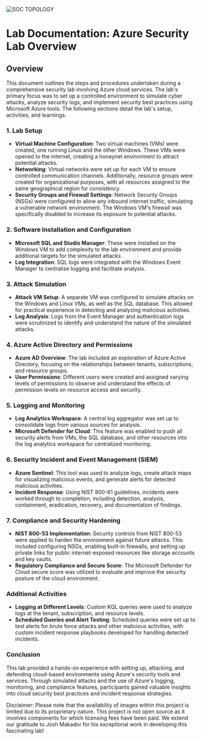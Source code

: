 ![SOC TOPOLOGY](https://github.com/jnj3uf212121/Azure-Security-Lab-Overview/assets/148787196/11aec0a1-bfe3-44c8-aed3-cf77a71802cb)

# Lab Documentation: Azure Security Lab Overview

## Overview

This document outlines the steps and procedures undertaken during a comprehensive security lab involving Azure cloud services. The lab's primary focus was to set up a controlled environment to simulate cyber attacks, analyze security logs, and implement security best practices using Microsoft Azure tools. The following sections detail the lab's setup, activities, and learnings.

### 1. Lab Setup

- **Virtual Machine Configuration**: Two virtual machines (VMs) were created, one running Linux and the other Windows. These VMs were opened to the internet, creating a honeynet environment to attract potential attacks.
- **Networking**: Virtual networks were set up for each VM to ensure controlled communication channels. Additionally, resource groups were created for organizational purposes, with all resources assigned to the same geographical region for consistency.
- **Security Groups and Firewall Settings**: Network Security Groups (NSGs) were configured to allow any inbound internet traffic, simulating a vulnerable network environment. The Windows VM's firewall was specifically disabled to increase its exposure to potential attacks.

### 2. Software Installation and Configuration

- **Microsoft SQL and Studio Manager**: These were installed on the Windows VM to add complexity to the lab environment and provide additional targets for the simulated attacks.
- **Log Integration**: SQL logs were integrated with the Windows Event Manager to centralize logging and facilitate analysis.

### 3. Attack Simulation

- **Attack VM Setup**: A separate VM was configured to simulate attacks on the Windows and Linux VMs, as well as the SQL database. This allowed for practical experience in detecting and analyzing malicious activities.
- **Log Analysis**: Logs from the Event Manager and authentication logs were scrutinized to identify and understand the nature of the simulated attacks.

### 4. Azure Active Directory and Permissions

- **Azure AD Overview**: The lab included an exploration of Azure Active Directory, focusing on the relationships between tenants, subscriptions, and resource groups.
- **User Permissions**: Different users were created and assigned varying levels of permissions to observe and understand the effects of permission levels on resource access and security.

### 5. Logging and Monitoring

- **Log Analytics Workspace**: A central log aggregator was set up to consolidate logs from various sources for analysis.
- **Microsoft Defender for Cloud**: This feature was enabled to push all security alerts from VMs, the SQL database, and other resources into the log analytics workspace for centralized monitoring.

### 6. Security Incident and Event Management (SIEM)

- **Azure Sentinel**: This tool was used to analyze logs, create attack maps for visualizing malicious events, and generate alerts for detected malicious activities.
- **Incident Response**: Using NIST 800-61 guidelines, incidents were worked through to completion, including detection, analysis, containment, eradication, recovery, and documentation of findings.

### 7. Compliance and Security Hardening

- **NIST 800-53 Implementation**: Security controls from NIST 800-53 were applied to harden the environment against future attacks. This included configuring NSGs, enabling built-in firewalls, and setting up private links for public internet-exposed resources like storage accounts and key vaults.
- **Regulatory Compliance and Secure Score**: The Microsoft Defender for Cloud secure score was utilized to evaluate and improve the security posture of the cloud environment.

### Additional Activities

- **Logging at Different Levels**: Custom KQL queries were used to analyze logs at the tenant, subscription, and resource levels.
- **Scheduled Queries and Alert Testing**: Scheduled queries were set up to test alerts for brute force attacks and other malicious activities, with custom incident response playbooks developed for handling detected incidents.

### Conclusion

This lab provided a hands-on experience with setting up, attacking, and defending cloud-based environments using Azure's security tools and services. Through simulated attacks and the use of Azure's logging, monitoring, and compliance features, participants gained valuable insights into cloud security best practices and incident response strategies.

Disclaimer: Please note that the availability of images within this project is limited due to its proprietary nature. This project is not open source as it involves components for which licensing fees have been paid. We extend our gratitude to Josh Makador for his exceptional work in developing this fascinating lab!
